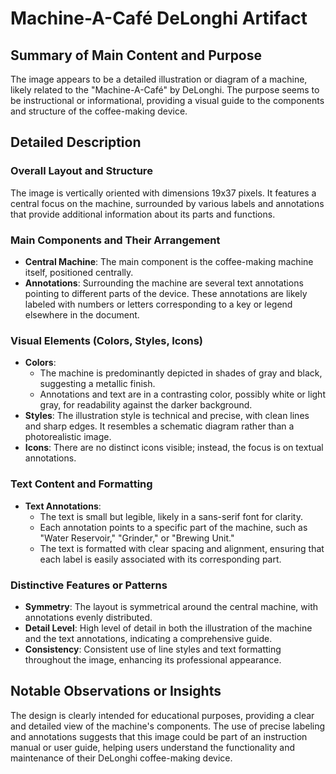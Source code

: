 # Machine-A-Café DeLonghi Artifact

## Summary of Main Content and Purpose
The image appears to be a detailed illustration or diagram of a machine, likely related to the "Machine-A-Café" by DeLonghi. The purpose seems to be instructional or informational, providing a visual guide to the components and structure of the coffee-making device.

## Detailed Description

### Overall Layout and Structure
The image is vertically oriented with dimensions 19x37 pixels. It features a central focus on the machine, surrounded by various labels and annotations that provide additional information about its parts and functions.

### Main Components and Their Arrangement
- **Central Machine**: The main component is the coffee-making machine itself, positioned centrally.
- **Annotations**: Surrounding the machine are several text annotations pointing to different parts of the device. These annotations are likely labeled with numbers or letters corresponding to a key or legend elsewhere in the document.

### Visual Elements (Colors, Styles, Icons)
- **Colors**:
  - The machine is predominantly depicted in shades of gray and black, suggesting a metallic finish.
  - Annotations and text are in a contrasting color, possibly white or light gray, for readability against the darker background.
- **Styles**: The illustration style is technical and precise, with clean lines and sharp edges. It resembles a schematic diagram rather than a photorealistic image.
- **Icons**: There are no distinct icons visible; instead, the focus is on textual annotations.

### Text Content and Formatting
- **Text Annotations**:
  - The text is small but legible, likely in a sans-serif font for clarity.
  - Each annotation points to a specific part of the machine, such as "Water Reservoir," "Grinder," or "Brewing Unit."
  - The text is formatted with clear spacing and alignment, ensuring that each label is easily associated with its corresponding part.

### Distinctive Features or Patterns
- **Symmetry**: The layout is symmetrical around the central machine, with annotations evenly distributed.
- **Detail Level**: High level of detail in both the illustration of the machine and the text annotations, indicating a comprehensive guide.
- **Consistency**: Consistent use of line styles and text formatting throughout the image, enhancing its professional appearance.

## Notable Observations or Insights
The design is clearly intended for educational purposes, providing a clear and detailed view of the machine's components. The use of precise labeling and annotations suggests that this image could be part of an instruction manual or user guide, helping users understand the functionality and maintenance of their DeLonghi coffee-making device.